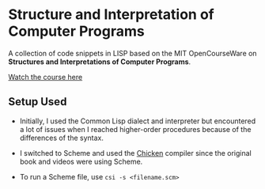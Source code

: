 # Structure and Interpretation of Computer Programs

A collection of code snippets in LISP based on the MIT OpenCourseWare on **Structures and Interpretations of Computer Programs**.

[Watch the course here](https://www.youtube.com/watch?v=2Op3QLzMgSY)

## Setup Used

- Initially, I used the Common Lisp dialect and interpreter but encountered a lot of issues when I reached higher-order procedures because of the differences of the syntax.

- I switched to Scheme and used the [Chicken](https://www.call-cc.org/) compiler since the original book and videos were using Scheme.

- To run a Scheme file, use `csi -s <filename.scm>`
